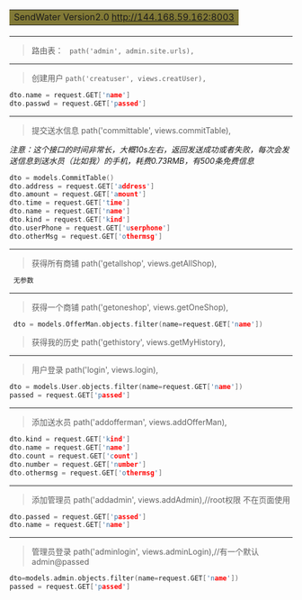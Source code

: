 
# <table><tr><td bgcolor=#817936> SendWater Version2.0  http://144.168.59.162:8003</td></tr></table>

--------

> 路由表：		` path('admin', admin.site.urls),`

-------

> 创建用户   	 `path('creatuser', views.creatUser),`

```c
dto.name = request.GET['name']
dto.passwd = request.GET['passed']
```
------

 > 提交送水信息	 path('committable', views.commitTable),

*注意：这个接口的时间非常长，大概10s左右，返回发送成功或者失败，每次会发送信息到送水员（比如我）的手机，耗费0.73RMB，有500条免费信息*

```c
dto = models.CommitTable()
dto.address = request.GET['address']
dto.amount = request.GET['amount']
dto.time = request.GET['time']
dto.name = request.GET['name']
dto.kind = request.GET['kind']
dto.userPhone = request.GET['userphone']
dto.otherMsg = request.GET['othermsg']
```

---------

> 获得所有商铺 	 path('getallshop', views.getAllShop),

```c
 无参数
```
-----

 > 获得一个商铺  	 path('getoneshop', views.getOneShop),

```c
 dto = models.OfferMan.objects.filter(name=request.GET['name'])
```

 >  获得我的历史 	 path('gethistory', views.getMyHistory),

---------

 > 用户登录 	 	 path('login', views.login),


```c
dto = models.User.objects.filter(name=request.GET['name'])
passed = request.GET['passed']
```
------

 > 添加送水员 	 path('addofferman', views.addOfferMan),

```c
dto.kind = request.GET['kind']
dto.name = request.GET['name']
dto.count = request.GET['count']
dto.number = request.GET['number']
dto.othermsg = request.GET['othermsg']
```
-------

> 添加管理员      path('addadmin', views.addAdmin),//root权限 不在页面使用

```c
dto.passed = request.GET['passed']
dto.name = request.GET['name']
```
---------

> 管理员登录 	 path('adminlogin', views.adminLogin),//有一个默认 admin@passed

``` c
dto=models.admin.objects.filter(name=request.GET['name'])
passed = request.GET['passed']
```
